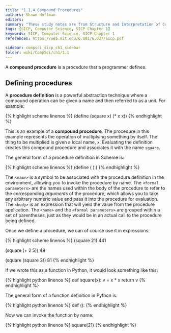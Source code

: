 ```yaml
---
title: "1.1.4 Compound Procedures"
authors: Shawn Hoffman
editors: 
summary: "These study notes are from Structure and Interpretation of Computer Programs - 2nd Edition (MIT Electrical Engineering and Computer Science) by Abelson, H. and Sussman, G."
tags: [SICP, Computer Science, SICP Chapter 1]
keywords: SICP, Computer Science, SICP Chapter 1
references: https://web.mit.edu/6.001/6.037/sicp.pdf

sidebar: compsci_sicp_ch1_sidebar
folder: wiki/CompSci/ch1/1.1
---
```


A **compound procedure** is a procedure that a programmer defines.

## Defining procedures

A **procedure definition** is a powerful abstraction technique where a compound operation can be given a name and then referred to as a unit. For example:

{% highlight scheme linenos %}
(define (square x) (* x x))
{% endhighlight %}

This is an example of a **compound procedure**. The procedure in this example represents the operation of multiplying something by itself. The thing to be multiplied is given a local name, `x`. Evaluating the definition creates this compound procedure and associates it with the name `square`.

The general form of a procedure definition in Scheme is:

{% highlight scheme linenos %}
(define (<name> <formal parameters>) <body>)
{% endhighlight %}

The `<name>` is a symbol to be associated with the procedure definition in the environment, allowing you to invoke the procedure by name. The `<formal  parameters>` are the names used within the body of the procedure to refer to the corresponding *arguments* of the procedure, which allows you to take any arbitrary numeric value and pass it into the procedure for evaluation. The `<body>` is an expression that will yield the value from the procedure application. The `<name>` and the `<formal parameters>` are grouped within a set of parentheses, just as they would be in an actual call to the procedure being defined.

Once we define a procedure, we can of course use it in expressions:

{% highlight scheme linenos %}
(square 21)
441

(square (+ 2 5))
49

(square (square 3))
81
{% endhighlight %}

If we wrote this as a function in Python, it would look something like this:

{% highlight python linenos %}
def square(x):
    v = x * x
    return v
{% endhighlight %}

The general form of a function definition in Python is:

{% highlight python linenos %}
def <name>(<formal parameters>):
    <body>
{% endhighlight %}

Now we can invoke the function by name:

{% highlight python linenos %}
square(21)
{% endhighlight %}
